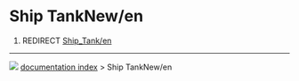# Ship TankNew/en
1.  REDIRECT [Ship\_Tank/en](Ship_Tank/en.md)



---
![](images/Right_arrow.png) [documentation index](../README.md) > Ship TankNew/en

